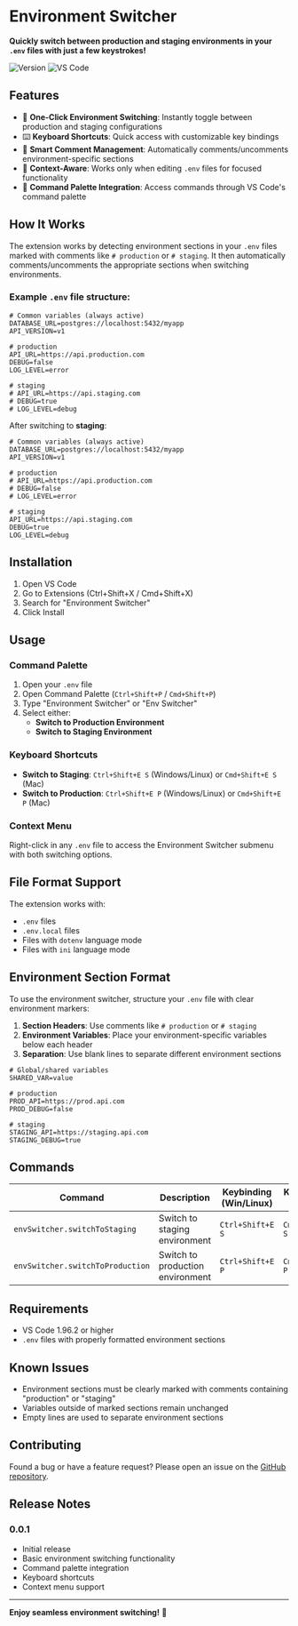 # Environment Switcher

**Quickly switch between production and staging environments in your `.env` files with just a few keystrokes!**

![Version](https://img.shields.io/badge/version-0.0.1-blue.svg)
![VS Code](https://img.shields.io/badge/VS%20Code-1.96.2+-green.svg)

## Features

- 🚀 **One-Click Environment Switching**: Instantly toggle between production and staging configurations
- ⌨️ **Keyboard Shortcuts**: Quick access with customizable key bindings
- 📝 **Smart Comment Management**: Automatically comments/uncomments environment-specific sections
- 🎯 **Context-Aware**: Works only when editing `.env` files for focused functionality
- 🔧 **Command Palette Integration**: Access commands through VS Code's command palette

## How It Works

The extension works by detecting environment sections in your `.env` files marked with comments like `# production` or `# staging`. It then automatically comments/uncomments the appropriate sections when switching environments.

### Example `.env` file structure:

```env
# Common variables (always active)
DATABASE_URL=postgres://localhost:5432/myapp
API_VERSION=v1

# production
API_URL=https://api.production.com
DEBUG=false
LOG_LEVEL=error

# staging
# API_URL=https://api.staging.com
# DEBUG=true
# LOG_LEVEL=debug
```

After switching to **staging**:

```env
# Common variables (always active)
DATABASE_URL=postgres://localhost:5432/myapp
API_VERSION=v1

# production
# API_URL=https://api.production.com
# DEBUG=false
# LOG_LEVEL=error

# staging
API_URL=https://api.staging.com
DEBUG=true
LOG_LEVEL=debug
```

## Installation

1. Open VS Code
2. Go to Extensions (Ctrl+Shift+X / Cmd+Shift+X)
3. Search for "Environment Switcher"
4. Click Install

## Usage

### Command Palette

1. Open your `.env` file
2. Open Command Palette (`Ctrl+Shift+P` / `Cmd+Shift+P`)
3. Type "Environment Switcher" or "Env Switcher"
4. Select either:
   - **Switch to Production Environment**
   - **Switch to Staging Environment**

### Keyboard Shortcuts

- **Switch to Staging**: `Ctrl+Shift+E S` (Windows/Linux) or `Cmd+Shift+E S` (Mac)
- **Switch to Production**: `Ctrl+Shift+E P` (Windows/Linux) or `Cmd+Shift+E P` (Mac)

### Context Menu

Right-click in any `.env` file to access the Environment Switcher submenu with both switching options.

## File Format Support

The extension works with:

- `.env` files
- `.env.local` files
- Files with `dotenv` language mode
- Files with `ini` language mode

## Environment Section Format

To use the environment switcher, structure your `.env` file with clear environment markers:

1. **Section Headers**: Use comments like `# production` or `# staging`
2. **Environment Variables**: Place your environment-specific variables below each header
3. **Separation**: Use blank lines to separate different environment sections

```env
# Global/shared variables
SHARED_VAR=value

# production
PROD_API=https://prod.api.com
PROD_DEBUG=false

# staging
STAGING_API=https://staging.api.com
STAGING_DEBUG=true
```

## Commands

| Command                          | Description                      | Keybinding (Win/Linux) | Keybinding (Mac) |
| -------------------------------- | -------------------------------- | ---------------------- | ---------------- |
| `envSwitcher.switchToStaging`    | Switch to staging environment    | `Ctrl+Shift+E S`       | `Cmd+Shift+E S`  |
| `envSwitcher.switchToProduction` | Switch to production environment | `Ctrl+Shift+E P`       | `Cmd+Shift+E P`  |

## Requirements

- VS Code 1.96.2 or higher
- `.env` files with properly formatted environment sections

## Known Issues

- Environment sections must be clearly marked with comments containing "production" or "staging"
- Variables outside of marked sections remain unchanged
- Empty lines are used to separate environment sections

## Contributing

Found a bug or have a feature request? Please open an issue on the [GitHub repository](https://github.com/your-username/env-switcher).

## Release Notes

### 0.0.1

- Initial release
- Basic environment switching functionality
- Command palette integration
- Keyboard shortcuts
- Context menu support

---

**Enjoy seamless environment switching!** 🚀
